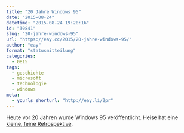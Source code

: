 ```yaml
---
title: "20 Jahre Windows 95"
date: "2015-08-24"
datetime: "2015-08-24 19:20:16"
id: "30841"
slug: "20-jahre-windows-95"
url: "https://eay.cc/2015/20-jahre-windows-95/"
author: "eay"
format: "statusmitteilung"
categories:
  - 0815
tags:
  - geschichte
  - microsoft
  - technologie
  - windows
meta:
  - yourls_shorturl: "http://eay.li/2pr"
---
```


Heute vor 20 Jahren wurde Windows 95 veröffentlicht. Heise hat eine [kleine, feine Retrospektive](http://m.heise.de/newsticker/meldung/Vor-20-Jahren-Windows-95-erscheint-2788119.html).
